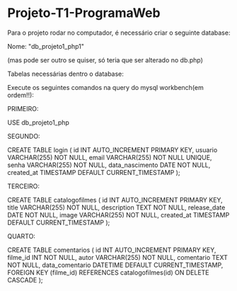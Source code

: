 # Projeto-T1-ProgramaWeb

Para o projeto rodar no computador, é necessário criar o seguinte database:

Nome:  "db_projeto1_php1"  

(mas pode ser outro se quiser, só teria que ser alterado no db.php)

Tabelas necessárias dentro o database:

Execute os seguintes comandos na query do mysql workbench(em ordem!!):

PRIMEIRO:

USE db_projeto1_php

SEGUNDO:

CREATE TABLE login (
    id INT AUTO_INCREMENT PRIMARY KEY,
    usuario VARCHAR(255) NOT NULL,
    email VARCHAR(255) NOT NULL UNIQUE,
    senha VARCHAR(255) NOT NULL,
    data_nascimento DATE NOT NULL,
    created_at TIMESTAMP DEFAULT CURRENT_TIMESTAMP
);

TERCEIRO:

CREATE TABLE catalogofilmes (
    id INT AUTO_INCREMENT PRIMARY KEY,
    title VARCHAR(255) NOT NULL,
    description TEXT NOT NULL,
    release_date DATE NOT NULL,
    image VARCHAR(255) NOT NULL,
    created_at TIMESTAMP DEFAULT CURRENT_TIMESTAMP
);


QUARTO:

CREATE TABLE comentarios (
    id INT AUTO_INCREMENT PRIMARY KEY,
    filme_id INT NOT NULL,
    autor VARCHAR(255) NOT NULL,
    comentario TEXT NOT NULL,
    data_comentario DATETIME DEFAULT CURRENT_TIMESTAMP,
    FOREIGN KEY (filme_id) REFERENCES catalogofilmes(id) ON DELETE CASCADE
);
